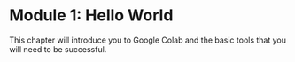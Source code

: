 # Module 1: Hello World

This chapter will introduce you to Google Colab and the basic tools that you will need to be successful.

